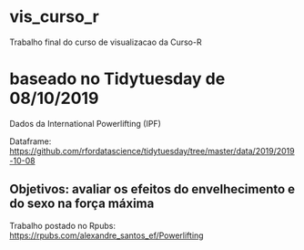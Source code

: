 # vis_curso_r
Trabalho final do curso de visualizacao da Curso-R

# baseado no Tidytuesday de 08/10/2019

Dados da International Powerlifting (IPF)

Dataframe:
https://github.com/rfordatascience/tidytuesday/tree/master/data/2019/2019-10-08

## Objetivos: avaliar os efeitos do envelhecimento e do sexo na força máxima

Trabalho postado no Rpubs:
https://rpubs.com/alexandre_santos_ef/Powerlifting
